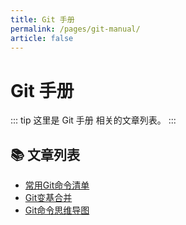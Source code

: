 ```yaml
---
title: Git 手册
permalink: /pages/git-manual/
article: false
---
```


# Git 手册

::: tip
这里是 Git 手册 相关的文章列表。
:::

## 📚 文章列表

- [常用Git命令清单](00.常用Git命令清单.md)
- [Git变基合并](03.Git变基合并.md)
- [Git命令思维导图](06.Git命令思维导图.md)
